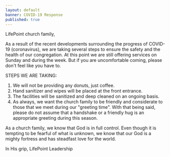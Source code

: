 ```yaml
---
layout: default
banner: COVID-19 Response
published: true
---
```


LifePoint church family,

As a result of the recent developments surrounding the progress of COVID-19 (coronavirus), we are taking several steps to ensure the safety and the health of our congregation. At this point we are still offering services on Sunday and during the week. But if you are uncomfortable coming, please don't feel like you have to.

STEPS WE ARE TAKING:
1.  We will not be providing any donuts, just coffee.
2.  Hand sanitizer and wipes will be placed at the front entrance.
3.  The facilities will be sanitized and deep cleaned on an ongoing basis.
4.  As always, we want the church family to be friendly and considerate to those that we meet during our "greeting time".  With that being said, please do not assume that a handshake or a friendly hug is an appropriate greeting during this season.

As a church family, we know that God is in full control. Even though it is tempting to be fearful of what is unknown, we know that our God is a mighty fortress and has steadfast love for the world.

In His grip,
LifePoint Leadership

